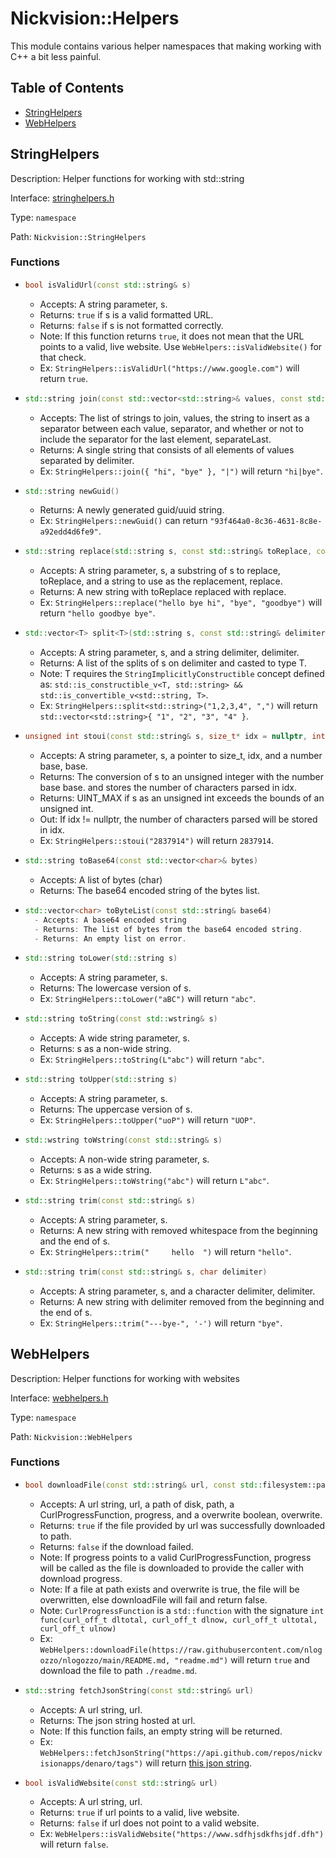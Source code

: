 # Nickvision::Helpers

This module contains various helper namespaces that making working with C++ a bit less painful.

## Table of Contents
- [StringHelpers](#stringhelpers)
- [WebHelpers](#webhelpers)

## StringHelpers
Description: Helper functions for working with std::string

Interface: [stringhelpers.h](/include/helpers/stringhelpers.h)

Type: `namespace`

Path: `Nickvision::StringHelpers`

### Functions
- ```cpp
  bool isValidUrl(const std::string& s)
  ```
    - Accepts: A string parameter, s.
    - Returns: `true` if s is a valid formatted URL.
    - Returns: `false` if s is not formatted correctly. 
    - Note: If this function returns `true`, it does not mean that the URL points to a valid, live website. Use `WebHelpers::isValidWebsite()` for that check.
    - Ex: `StringHelpers::isValidUrl("https://www.google.com")` will return `true`.
- ```cpp
  std::string join(const std::vector<std::string>& values, const std::string& separator, bool separateLast = true)
  ```
    - Accepts: The list of strings to join, values, the string to insert as a separator between each value, separator, and whether or not to include the separator for the last element, separateLast.
    - Returns: A single string that consists of all elements of values separated by delimiter.
    - Ex: `StringHelpers::join({ "hi", "bye" }, "|")` will return `"hi|bye"`.
- ```cpp
  std::string newGuid()
  ```
    - Returns: A newly generated guid/uuid string.
    - Ex: `StringHelpers::newGuid()` can return `"93f464a0-8c36-4631-8c8e-a92edd4d6fe9"`.
- ```cpp
  std::string replace(std::string s, const std::string& toReplace, const std::string& replace)
  ```
    - Accepts: A string parameter, s, a substring of s to replace, toReplace, and a string to use as the replacement, replace.
    - Returns: A new string with toReplace replaced with replace.
    - Ex: `StringHelpers::replace("hello bye hi", "bye", "goodbye")` will return `"hello goodbye bye"`.
- ```cpp
  std::vector<T> split<T>(std::string s, const std::string& delimiter)
  ```
    - Accepts: A string parameter, s, and a string delimiter, delimiter.
    - Returns: A list of the splits of s on delimiter and casted to type T. 
    - Note: T requires the `StringImplicitlyConstructible` concept defined as: `std::is_constructible_v<T, std::string> && std::is_convertible_v<std::string, T>`.
    - Ex: `StringHelpers::split<std::string>("1,2,3,4", ",")` will return `std::vector<std::string>{ "1", "2", "3", "4" }`.
- ```cpp
  unsigned int stoui(const std::string& s, size_t* idx = nullptr, int base = 10)
  ```
    - Accepts: A string parameter, s, a pointer to size_t, idx, and a number base, base.
    - Returns: The conversion of s to an unsigned integer with the number base base. and stores the number of characters parsed in idx.
    - Returns: UINT_MAX if s as an unsigned int exceeds the bounds of an unsigned int.
    - Out: If idx != nullptr, the number of characters parsed will be stored in idx.
    - Ex: `StringHelpers::stoui("2837914")` will return `2837914`.
- ```cpp
  std::string toBase64(const std::vector<char>& bytes)
  ```
    - Accepts: A list of bytes (char)
    - Returns: The base64 encoded string of the bytes list.
- ```cpp
  std::vector<char> toByteList(const std::string& base64)
    - Accepts: A base64 encoded string
    - Returns: The list of bytes from the base64 encoded string.
    - Returns: An empty list on error.
  ```
- ```cpp 
  std::string toLower(std::string s)
  ```
    - Accepts: A string parameter, s.
    - Returns: The lowercase version of s. 
    - Ex: `StringHelpers::toLower("aBC")` will return `"abc"`.
- ```cpp
  std::string toString(const std::wstring& s)
  ```
    - Accepts: A wide string parameter, s.
    - Returns: s as a non-wide string.
    - Ex: `StringHelpers::toString(L"abc")` will return `"abc"`.
- ```cpp
  std::string toUpper(std::string s)
  ```
    - Accepts: A string parameter, s.
    - Returns: The uppercase version of s. 
    - Ex: `StringHelpers::toUpper("uoP")` will return `"UOP"`.
- ```cpp
  std::wstring toWstring(const std::string& s)
  ```
    - Accepts: A non-wide string parameter, s.
    - Returns: s as a wide string.
    - Ex: `StringHelpers::toWstring("abc")` will return `L"abc"`.
- ```cpp
  std::string trim(const std::string& s)
  ```
    - Accepts: A string parameter, s.
    - Returns: A new string with removed whitespace from the beginning and the end of s. 
    - Ex: `StringHelpers::trim("     hello  ")` will return `"hello"`.
- ```cpp
  std::string trim(const std::string& s, char delimiter)
  ```
    - Accepts: A string parameter, s, and a character delimiter, delimiter. 
    - Returns: A new string with delimiter removed from the beginning and the end of s.
    - Ex: `StringHelpers::trim("---bye-", '-')` will return `"bye"`.

## WebHelpers
Description: Helper functions for working with websites

Interface: [webhelpers.h](/include/helpers/webhelpers.h)

Type: `namespace`

Path: `Nickvision::WebHelpers`

### Functions
- ```cpp
  bool downloadFile(const std::string& url, const std::filesystem::path& path, const CurlProgressFunction& progress = {}, bool overwrite = true)
  ```
    - Accepts: A url string, url, a path of disk, path, a CurlProgressFunction, progress, and a overwrite boolean, overwrite. 
    - Returns: `true` if the file provided by url was successfully downloaded to path.
    - Returns: `false` if the download failed. 
    - Note: If progress points to a valid CurlProgressFunction, progress will be called as the file is downloaded to provide the caller with download progress. 
    - Note: If a file at path exists and overwrite is true, the file will be overwritten, else downloadFile will fail and return false.
    - Note: `CurlProgressFunction` is a `std::function` with the signature `int func(curl_off_t dltotal, curl_off_t dlnow, curl_off_t ultotal, curl_off_t ulnow)`
    - Ex: `WebHelpers::downloadFile(https://raw.githubusercontent.com/nlogozzo/nlogozzo/main/README.md, "readme.md")` will return `true` and download the file to path `./readme.md`.
- ```cpp
  std::string fetchJsonString(const std::string& url)
  ```
    - Accepts: A url string, url.
    - Returns: The json string hosted at url. 
    - Note: If this function fails, an empty string will be returned.
    - Ex: `WebHelpers::fetchJsonString("https://api.github.com/repos/nickvisionapps/denaro/tags")` will return [this json string](https://api.github.com/repos/nickvisionapps/denaro/tags).
- ```cpp
  bool isValidWebsite(const std::string& url)
  ```
    - Accepts: A url string, url.
    - Returns: `true` if url points to a valid, live website.
    - Returns: `false` if url does not point to a valid website. 
    - Ex: `WebHelpers::isValidWebsite("https://www.sdfhjsdkfhsjdf.dfh")` will return `false`.